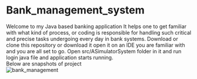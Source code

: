 # Bank_management_system
Welcome to my Java based banking application It helps one to get familiar with what kind of process, or coding is responsible for handling such critical and precise tasks 
undergoing every day in bank systems. 
Download or clone this repository or download it open it on an IDE you are familiar with and you are all set to go.
Open src/ASimulatorSystem folder in it and run login java file and application starts running.
<br> Below are snapshots of project<br>
![bank_management](https://user-images.githubusercontent.com/60167065/169597358-87746652-c63f-4e39-86a0-4189e66fa0ec.jpg)
